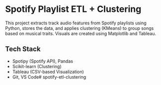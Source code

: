 # Spotify Playlist ETL + Clustering

This project extracts track audio features from Spotify playlists using Python, stores the data, and applies clustering (KMeans) to group songs based on musical traits. Visuals are created using Matplotlib and Tableau.

## Tech Stack
- Spotipy (Spotify API), Pandas
- Scikit-learn (Clustering)
- Tableau (CSV-based Visualization)
- Git, VS Code# spotify-etl-clustering